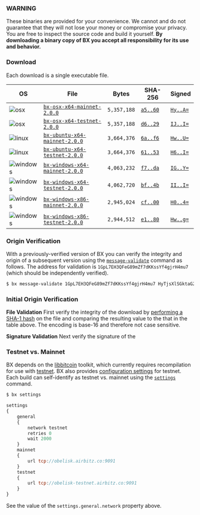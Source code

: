### WARNING
These binaries are provided for your convenience. We cannot and do not guarantee that they will not lose your money or compromise your privacy. You are free to inspect the source code and build it yourself. **By downloading a binary copy of BX you accept all responsibility for its use and behavior.**

### Download
Each download is a single executable file.

| OS | File | Bytes | SHA-256 | Signed |
|----|------|-------|---------|--------|
|![osx](https://github.com/libbitcoin/libbitcoin-explorer/wiki/osx.png)        | [`bx-osx-x64-mainnet-2.0.0`]()     | `5,357,188` | [`a5..60`](#) | [`Hy..A=`](#) |
|![osx](https://github.com/libbitcoin/libbitcoin-explorer/wiki/osx.png)        | [`bx-osx-x64-testnet-2.0.0`]()     | `5,357,188` | [`d6..29`](#) | [`IJ..I=`](#) |
|![linux](https://github.com/libbitcoin/libbitcoin-explorer/wiki/linux.png)    | [`bx-ubuntu-x64-mainnet-2.0.0`]()  | `3,664,376` | [`6a..f6`](#) | [`Hw..U=`](#) |
|![linux](https://github.com/libbitcoin/libbitcoin-explorer/wiki/linux.png)    | [`bx-ubuntu-x64-testnet-2.0.0`]()  | `3,664,376` | [`61..53`](#) | [`H6..I=`](#) |
|![windows](https://github.com/libbitcoin/libbitcoin-explorer/wiki/windows.png)| [`bx-windows-x64-mainnet-2.0.0`]() | `4,063,232` | [`f7..da`](#) | [`IG..Y=`](#) |
|![windows](https://github.com/libbitcoin/libbitcoin-explorer/wiki/windows.png)| [`bx-windows-x64-testnet-2.0.0`]() | `4,062,720` | [`bf..4b`](#) | [`II..I=`](#) |
|![windows](https://github.com/libbitcoin/libbitcoin-explorer/wiki/windows.png)| [`bx-windows-x86-mainnet-2.0.0`]() | `2,945,024` | [`cf..00`](#) | [`H0..4=`](#) |
|![windows](https://github.com/libbitcoin/libbitcoin-explorer/wiki/windows.png)| [`bx-windows-x86-testnet-2.0.0`]() | `2,944,512` | [`e1..80`](#) | [`Hw..g=`](#) |

### Origin Verification
With a previously-verified version of BX you can verify the integrity and origin of a subsequent version using the [`message-validate`](bx-message-validate) command as follows. The address for validation is `1GpL7EH3QFeG89mZf7dKKssYf4gjrH4mu7` (which should be independently verified).

```sh
$ bx message-validate 1GpL7EH3QFeG89mZf7dKKssYf4gjrH4mu7 HyTjsXlSGktaG2W9wbnhzdvRohZSs4kH5DP4lUqDmy2DXoLMo9P5kAVAdf54sPGmycHwVo0kevxM0pdkk6AU2XA= < bx-osx-x64-mainnet-2.0.0
```

### Initial Origin Verification

**File Validation**
First verify the integrity of the download by [performing a SHA-1 hash](http://onlinemd5.com) on the file and comparing the resulting value to the that in the table above. The encoding is base-16 and therefore not case sensitive.

**Signature Validation**
Next verify the signature of the 

### Testnet vs. Mainnet
BX depends on the [libbitcoin](https://github.com/libbitcoin/libbitcoin) toolkit, which currently requires recompilation for use with [testnet](https://en.bitcoin.it/wiki/Testnet). BX also provides [configuration settings](https://github.com/libbitcoin/libbitcoin-explorer/wiki/Configuration-Settings) for testnet. Each build can self-identify as testnet vs. mainnet using the [`settings`](bx-settings) command.
```sh
$ bx settings
```
```js
settings
{
    general
    {
        network testnet
        retries 0
        wait 2000
    }
    mainnet
    {
        url tcp://obelisk.airbitz.co:9091
    }
    testnet
    {
        url tcp://obelisk-testnet.airbitz.co:9091
    }
}
```
See the value of the `settings.general.network` property above.